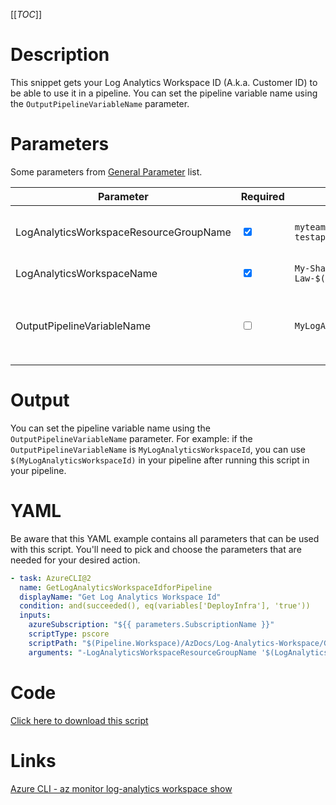 [[_TOC_]]

# Description

This snippet gets your Log Analytics Workspace ID (A.k.a. Customer ID) to be able to use it in a pipeline. You can set the pipeline variable name using the `OutputPipelineVariableName` parameter.

# Parameters

Some parameters from [General Parameter](/Azure/Azure-CLI-Snippets) list.

| Parameter                              | Required                        | Example Value                               | Description                                                                                                                                        |
| -------------------------------------- | ------------------------------- | ------------------------------------------- | -------------------------------------------------------------------------------------------------------------------------------------------------- |
| LogAnalyticsWorkspaceResourceGroupName | <input type="checkbox" checked> | `myteam-testapi-$(Release.EnvironmentName)` | The name of the resourcegroup where your Log Analytics Workspace resides in.                                                                       |
| LogAnalyticsWorkspaceName              | <input type="checkbox" checked> | `My-Shared-Law-$(Release.EnvironmentName)`  | The name of your Log Analytics Workspace.                                                                                                          |
| OutputPipelineVariableName             | <input type="checkbox">         | `MyLogAnalyticsWorkspaceId`                 | The name of the pipeline variable. This defaults to `LogAnalyticsWorkspaceId` and can be used inside the pipeline as `$(LogAnalyticsWorkspaceId)`. |

# Output

You can set the pipeline variable name using the `OutputPipelineVariableName` parameter. For example: if the `OutputPipelineVariableName` is `MyLogAnalyticsWorkspaceId`, you can use `$(MyLogAnalyticsWorkspaceId)` in your pipeline after running this script in your pipeline.

# YAML

Be aware that this YAML example contains all parameters that can be used with this script. You'll need to pick and choose the parameters that are needed for your desired action.

```yaml
- task: AzureCLI@2
  name: GetLogAnalyticsWorkspaceIdforPipeline
  displayName: "Get Log Analytics Workspace Id"
  condition: and(succeeded(), eq(variables['DeployInfra'], 'true'))
  inputs:
    azureSubscription: "${{ parameters.SubscriptionName }}"
    scriptType: pscore
    scriptPath: "$(Pipeline.Workspace)/AzDocs/Log-Analytics-Workspace/Get-Log-Analytics-Workspace-Id-for-Pipeline.ps1"
    arguments: "-LogAnalyticsWorkspaceResourceGroupName '$(LogAnalyticsWorkspaceResourceGroupName)' -LogAnalyticsWorkspaceName '$(LogAnalyticsWorkspaceName)' -OutputPipelineVariableName '$(OutputPipelineVariableName)'"
```

# Code

[Click here to download this script](../../../../src/Log-Analytics-Workspace/Get-Log-Analytics-Workspace-Id-for-Pipeline.ps1)

# Links

[Azure CLI - az monitor log-analytics workspace show](https://docs.microsoft.com/en-us/cli/azure/monitor/log-analytics/workspace?view=azure-cli-latest#az_monitor_log_analytics_workspace_show)
